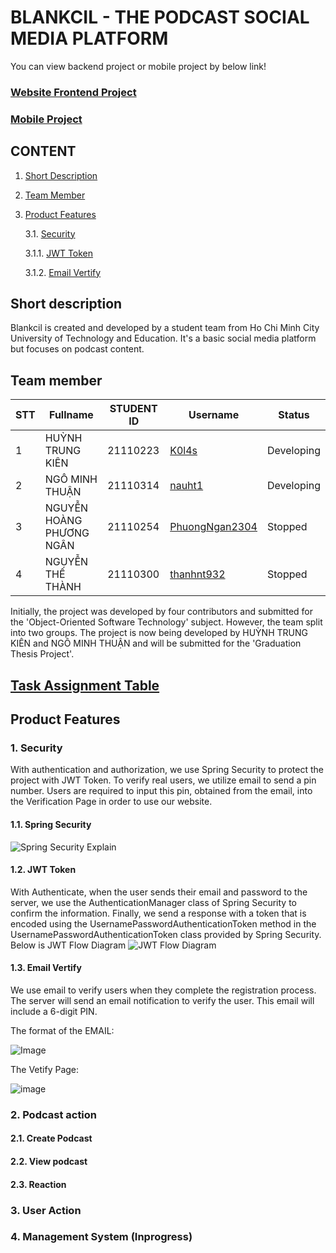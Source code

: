 # BLANKCIL - THE PODCAST SOCIAL MEDIA PLATFORM
You can view backend project or mobile project by below link!
### [Website Frontend Project](https://github.com/K0l4s/blankcilUI)
### [Mobile Project](https://github.com/K0l4s/blankcil_android)

## CONTENT
1. [Short Description](#description)
2. [Team Member](#teammember)
3. [Product Features](#productfeatures)

   3.1. [Security](#springsecu)
   
     3.1.1. [JWT Token](#jwt)
   
     3.1.2. [Email Vertify](#emailauth)
   
   
## Short description <a name="description"></a>
Blankcil is created and developed by a student team from Ho Chi Minh City University of Technology and Education. It's a basic social media platform but focuses on podcast content.
## Team member <a name="teammember"></a>
| STT | Fullname                | STUDENT ID | Username        | Status   |
|-----|--------------------------|-----------------|-----------------|--------------|
| 1   | HUỲNH TRUNG KIÊN         | 21110223        | [K0l4s](https://github.com/K0l4s)          | Developing   |
| 2   | NGÔ MINH THUẬN           | 21110314        | [nauht1](https://github.com/nauht1)          | Developing   |
| 3   | NGUYỄN HOÀNG PHƯƠNG NGÂN | 21110254        | [PhuongNgan2304](https://github.com/nauht1)  | Stopped      |
| 4   | NGUYỄN THẾ THÀNH         | 21110300        | [thanhnt932](https://github.com/thanhnt932)      | Stopped      |

Initially, the project was developed by four contributors and submitted for the 'Object-Oriented Software Technology' subject. However, the team split into two groups. The project is now being developed by HUỲNH TRUNG KIÊN and NGÔ MINH THUẬN and will be submitted for the 'Graduation Thesis Project'.
## [Task Assignment Table ](https://app.clickup.com/9018333656/v/l/li/901802044699)
## Product Features <a name="productfeatures"></a>
### 1. Security <a name="authen"></a>
With authentication and authorization, we use Spring Security to protect the project with JWT Token. To verify real users, we utilize email to send a pin number. Users are required to input this pin, obtained from the email, into the Verification Page in order to use our website.
#### 1.1. Spring Security <a name="springsecu"></a>
![Spring Security Explain](https://i0.wp.com/s3.ap-southeast-1.amazonaws.com/techover.storage/wp-content/uploads/2023/01/02215334/Bie%CC%82%CC%89u-do%CC%82%CC%80-kho%CC%82ng-co%CC%81-tie%CC%82u-de%CC%82%CC%80.drawio-4.png?resize=764%2C358&ssl=1)
#### 1.2. JWT Token <a name="jwt"></a>
With Authenticate, when the user sends their email and password to the server, we use the AuthenticationManager class of Spring Security to confirm the information. Finally, we send a response with a token that is encoded using the UsernamePasswordAuthenticationToken method in the UsernamePasswordAuthenticationToken class provided by Spring Security.
Below is JWT Flow Diagram
![JWT Flow Diagram](https://github.com/K0l4s/blankcilapi/assets/87256083/a4ff5309-d512-49ca-b9ef-864a73ae327d)

#### 1.3. Email Vertify <a name="emailauth"></a>
We use email to verify users when they complete the registration process. The server will send an email notification to verify the user. This email will include a 6-digit PIN.

The format of the EMAIL:

![Image](https://github.com/K0l4s/blankcilUI/assets/87256083/e60b70f1-d418-48d5-b7ca-05fbb80f5324)

The Vetify Page:

![image](https://github.com/K0l4s/blankcilUI/assets/87256083/df94dbc2-6146-4494-9079-8d444e2d2b5e)

### 2. Podcast action <a name="podcastact"></a>

#### 2.1. Create Podcast <a name="createpod"></a>

#### 2.2. View podcast <a name="viewpod"></a>

#### 2.3. Reaction <a name="react"></a>

### 3. User Action <a name="uacti"></a>

### 4. Management System (Inprogress) <a name="management"></a>
